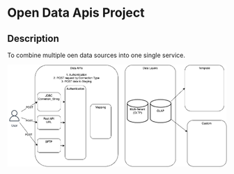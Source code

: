 # Open Data Apis Project

## Description
To combine multiple oen data sources into one single service.

![Graph of Architecture](./publics/assets/concepture-design.png)
